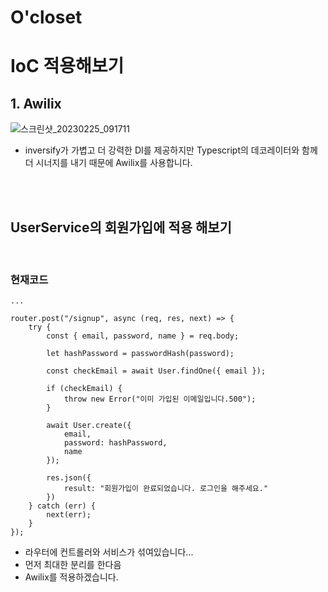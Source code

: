 # O'closet
# IoC 적용해보기

## 1. Awilix
![스크린샷_20230225_091711](https://user-images.githubusercontent.com/97277365/221360017-f8287d71-ec9d-4a85-9b85-d36edad46f0e.png)
- inversify가 가볍고 더 강력한 DI를 제공하지만 Typescript의 데코레이터와 함께 더 시너지를 내기 때문에 Awilix를 사용합니다.
<br />
<br />

## UserService의 회원가입에 적용 해보기
<br />

### 현재코드

```
...

router.post("/signup", async (req, res, next) => {
    try {
        const { email, password, name } = req.body;
    
        let hashPassword = passwordHash(password);
    
        const checkEmail = await User.findOne({ email });
    
        if (checkEmail) {
            throw new Error("이미 가입된 이메일입니다.500");
        }
    
        await User.create({
            email,
            password: hashPassword,
            name
        });
    
        res.json({
            result: "회원가입이 완료되었습니다. 로그인을 해주세요."
        })
    } catch (err) {
        next(err);
    }
});
```
- 라우터에 컨트롤러와 서비스가 섞여있습니다...
- 먼저 최대한 분리를 한다음
- Awilix를 적용하겠습니다.
